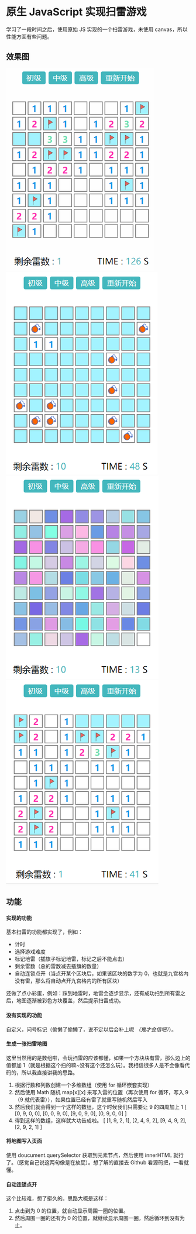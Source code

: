# 原生 JavaScript 实现扫雷游戏

学习了一段时间之后，使用原始 JS 实现的一个扫雷游戏，未使用 canvas，所以性能方面有些问题。


## 效果图
![demo1](https://github.com/CaiJinyc/game-mineSweepinng/blob/master/img/demo1.gif)![demo2](https://github.com/CaiJinyc/game-mineSweepinng/blob/master/img/demo2.png)![demo3](https://github.com/CaiJinyc/game-mineSweepinng/blob/master/img/demo3.png)![demo4](https://github.com/CaiJinyc/game-mineSweepinng/blob/master/img/demo4.png)

## 功能
#### 实现的功能
基本扫雷的功能都实现了，例如：
* 计时
* 选择游戏难度
* 标记地雷（插旗子标记地雷，标记之后不能点击）
* 剩余雷数（总的雷数减去插旗的数量）
* 自动连锁点开（当点开某个区块后，如果该区块的数字为 0，也就是九宫格内没有雷，那么将自动点开九宫格内的所有区块）

还做了点小彩蛋，例如：踩到地雷时，地雷会逐步显示，还有成功扫到所有雷之后，地图逐渐被彩色方块覆盖，然后提示扫雷成功。

#### 没有实现的功能
自定义，问号标记（偷懒了偷懒了，说不定以后会补上呢 *（鬼才会信吧）*）。

#### 生成一张扫雷地图
这里当然用的是数组啦，会玩扫雷的应该都懂，如果一个方块块有雷，那么边上的值都加 1（就是根据这个扫的嘛~没有这个还怎么玩）。我相信很多人是不会像看代码的，所以我直接讲我的思路。

1. 根据行数和列数创建一个多维数组（使用 for 循环嵌套实现）
2. 然后使用 Math 随机 map[x][x] 来写入雷的位置（再次使用 for 循环，写入 9（9 就代表雷）），如果位置已经有雷了就重写随机然后写入
3. 然后我们就会得到一个这样的数组，这个时候我们只需要让 9 的四周加上 1
   [ [0, 9, 0, 0],
     [0, 0, 9, 0],
     [9, 0, 9, 0],
     [0, 9, 0, 0] ]
4. 得到这样的数组，这样就大功告成啦。
  [  [1, 9, 2, 1],
     [2, 4, 9, 2],
     [9, 4, 9, 2],
     [2, 9, 2, 1]  ]


#### 将地图写入页面
使用 doucument.querySelector 获取到元素节点，然后使用 innerHTML 就行了。（感觉自己说这两句像是在放屁）。想了解的直接去 Github 看源码把，一看就懂。

#### 自动连锁点开
这个比较难，想了挺久的。思路大概是这样：
1. 点击到为 0 的位置，就自动显示周围一圈的位置。
2. 然后周围一圈的还有为 0 的位置，就继续显示周围一圈，然后循环到没有为止。
